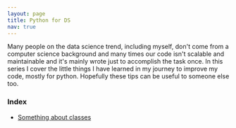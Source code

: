 ```yaml
---
layout: page
title: Python for DS
nav: true
---
```


Many people on the data science trend, including myself, don't come from a
computer science background and many times our code isn't scalable and
maintainable and it's mainly wrote just to accomplish the task once. In this
series I cover the little things I have learned in my journey to improve my
code, mostly for python. Hopefully these tips can be useful to someone else
too.

### Index
* [Something about classes](python-for-DS/classes.html)

